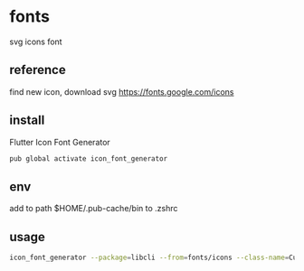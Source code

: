 # fonts

svg icons font

## reference

find new icon, download svg
<https://fonts.google.com/icons>

## install

Flutter Icon Font Generator

```bash
pub global activate icon_font_generator
```

## env

add to path $HOME/.pub-cache/bin to .zshrc

## usage

```bash
icon_font_generator --package=libcli --from=fonts/icons --class-name=CustomIcons --out-font=fonts/custom-icons.ttf --out-flutter=lib/src/delta/custom-icons.dart
```
